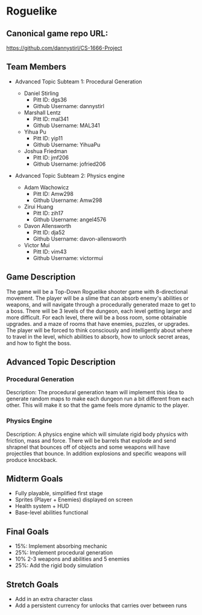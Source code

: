 # Roguelike

## Canonical game repo URL:

https://github.com/dannystirl/CS-1666-Project

## Team Members
* Advanced Topic Subteam 1: Procedural Generation 

	* Daniel Stirling
		* Pitt ID: dgs36
		* Github Username: dannystirl
	* Marshall Lentz
		* Pitt ID: mal341
		* Github Username: MAL341
	* Yihua Pu
		* Pitt ID: yip11
		* Github Username: YihuaPu
	* Joshua Friedman
		* Pitt ID: jmf206
		* Github Username: jofried206

* Advanced Topic Subteam 2: Physics engine

	* Adam Wachowicz
		* Pitt ID: Amw298
		* Github Username: Amw298
	* Zirui Huang
		* Pitt ID: zih17
		* Github Username: angel4576
	* Davon Allensworth
		* Pitt ID: dja52
		* Github Username: davon-allensworth
	* Victor Mui
		* Pitt ID: vim43
		* Github Username: victormui

## Game Description

The game will be a Top-Down Roguelike shooter game with 8-directional movement. The player will be a slime that can absorb enemy's abilities or weapons, and will navigate through a procedurally generated maze to get to a boss. There will be 3 levels of the dungeon, each level getting larger and more difficult. For each level, there will be a boss room, some obtainable upgrades. and a maze of rooms that have enemies, puzzles, or upgrades. The player will be forced to think consciously and intelligently about where to travel in the level, which abilities to absorb, how to unlock secret areas, and how to fight the boss.


## Advanced Topic Description

### Procedural Generation

Description: The procedural generation team will implement this idea to generate random maps to make each dungeon run a bit different from each other. This will make it so that the game feels more dynamic to the player.
    
### Physics Engine

Description: A physics engine which will simulate rigid body physics with friction, mass and force. There will be barrels that explode and send shrapnel that bounces off of objects and some weapons will have projectiles that bounce. In addition explosions and specific weapons will produce knockback. 

## Midterm Goals

* Fully playable, simplified first stage
* Sprites (Player + Enemies) displayed on screen
* Health system + HUD
* Base-level abilities functional

## Final Goals

* 15%: Implement absorbing mechanic
* 25%: Implement procedural generation
* 10% 2-3 weapons and abilities and 5 enemies
* 25%: Add the rigid body simulation


## Stretch Goals

* Add in an extra character class
* Add a persistent currency for unlocks that carries over between runs


